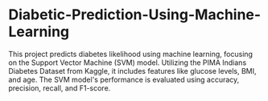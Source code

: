 # Diabetic-Prediction-Using-Machine-Learning
 This project predicts diabetes likelihood using machine learning, focusing on the Support Vector Machine (SVM) model. Utilizing the PIMA Indians Diabetes Dataset from Kaggle, it includes features like glucose levels, BMI, and age. The SVM model's performance is evaluated using accuracy, precision, recall, and F1-score.  
